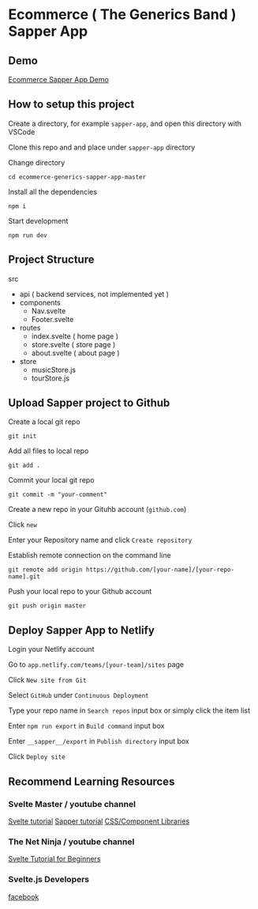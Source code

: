 # Ecommerce ( The Generics Band ) Sapper App

## Demo

[Ecommerce Sapper App Demo](https://ecommerce-generics-sapper-app.netlify.app/)

## How to setup this project

Create a directory, for example `sapper-app`, and open this directory with VSCode

Clone this repo and and place under `sapper-app` directory

Change directory 
```
cd ecommerce-generics-sapper-app-master
```

Install all the dependencies
```
npm i
```

Start development
```
npm run dev
```

## Project Structure

src
- api ( backend services, not implemented yet )
- components
  - Nav.svelte
  - Footer.svelte
- routes
  - index.svelte ( home page )
  - store.svelte ( store page )
  - about.svelte ( about page )
- store
  - musicStore.js
  - tourStore.js

## Upload Sapper project to Github

Create a local git repo
```
git init
```

Add all files to local repo
```
git add .
```

Commit your local git repo
```
git commit -m "your-comment"
```

Create a new repo in your Gituhb account (`github.com`)

Click `new`

Enter your Repository name and click `Create repository`

Establish remote connection on the command line
```
git remote add origin https://github.com/[your-name]/[your-repo-name].git
```

Push your local repo to your Github account
```
git push origin master
```

## Deploy Sapper App to Netlify

Login your Netlify account

Go to `app.netlify.com/teams/[your-team]/sites` page

Click `New site from Git`

Select `GitHub`  under `Continuous Deployment`

Type your repo name in `Search repos` input box or simply click the item list

Enter `npm run export` in `Build command` input box

Enter `__sapper__/export` in `Publish directory` input box

Click `Deploy site`

## Recommend Learning Resources

### Svelte Master / youtube channel
[Svelte tutorial](https://www.youtube.com/watch?v=cU8ZPBKaEwU&list=PLcjHRSem_cvP440pjw79kB85Z_7Nn8VqZ)
[Sapper tutorial](https://www.youtube.com/watch?v=kGfplN8HtlQ&list=PLcjHRSem_cvNDvCP3l6diqi7YBAsjfplL)
[CSS/Component Libraries](https://www.youtube.com/watch?v=RBsNhhdPH0Q&list=PLcjHRSem_cvMiehtWg-fZiW9IbNNt9H0T)

### The Net Ninja / youtube channel
[Svelte Tutorial for Beginners](https://www.youtube.com/watch?v=zojEMeQGGHs&list=PL4cUxeGkcC9hlbrVO_2QFVqVPhlZmz7tO)

### Svelte.js Developers
[facebook](https://www.facebook.com/groups/1219388761568875)








